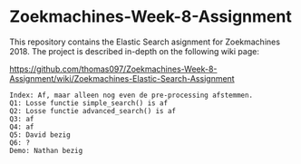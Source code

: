 # Zoekmachines-Week-8-Assignment
This repository contains the Elastic Search asignment for Zoekmachines 2018. The project is described in-depth on the following wiki page:


https://github.com/thomas097/Zoekmachines-Week-8-Assignment/wiki/Zoekmachines-Elastic-Search-Assignment

``` Progress:
Index: Af, maar alleen nog even de pre-processing afstemmen.
Q1: Losse functie simple_search() is af
Q2: Losse functie advanced_search() is af
Q3: af
Q4: af
Q5: David bezig
Q6: ?
Demo: Nathan bezig
```
